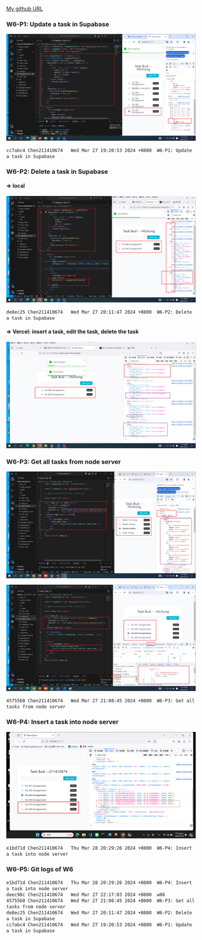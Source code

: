[My github URL](https://github.com/CHEN211410674/1122-wp2-2N_74)

### W6-P1: Update a task in Supabase

![](w6-p1.png)

```
cc7abc4 Chen211410674   Wed Mar 27 19:20:53 2024 +0800  W6-P1: Update a task in Supabase

```

### W6-P2: Delete a task in Supabase

#### => local

![](w6-p2-1.png)

```
de8ec25 Chen211410674   Wed Mar 27 20:11:47 2024 +0800  W6-P2: Delete a task in Supabase

```

#### => Vercel: insert a task, edit the task, delete the task

![](w6-p2-2.png)

### W6-P3: Get all tasks from node server

![](w6-p3-1.png)

![](w6-p3-2.png)

```
4575568 Chen211410674   Wed Mar 27 21:08:45 2024 +0800  W6-P3: Get all tasks from node server

```

### W6-P4: Insert a task into node server

![](w6-p4.png)

```
e1bd71d Chen211410674   Thu Mar 28 20:29:26 2024 +0800  W6-P4: Insert a task into node server

```

### W6-P5: Git logs of W6

```
e1bd71d Chen211410674   Thu Mar 28 20:29:26 2024 +0800  W6-P4: Insert a task into node server
deec98c Chen211410674   Wed Mar 27 22:17:03 2024 +0800  w06
4575568 Chen211410674   Wed Mar 27 21:08:45 2024 +0800  W6-P3: Get all tasks from node server
de8ec25 Chen211410674   Wed Mar 27 20:11:47 2024 +0800  W6-P2: Delete a task in Supabase
cc7abc4 Chen211410674   Wed Mar 27 19:20:53 2024 +0800  W6-P1: Update a task in Supabase

```
